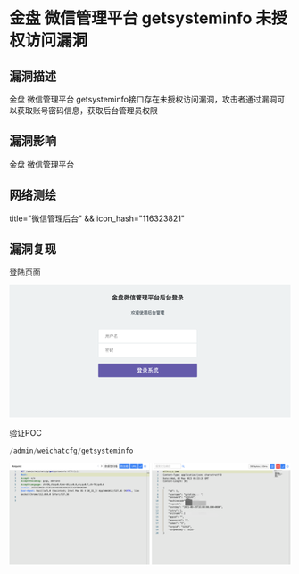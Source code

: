 # 金盘 微信管理平台 getsysteminfo 未授权访问漏洞

## 漏洞描述

金盘 微信管理平台 getsysteminfo接口存在未授权访问漏洞，攻击者通过漏洞可以获取账号密码信息，获取后台管理员权限

## 漏洞影响

<a-checkbox checked>金盘 微信管理平台</a-checkbox></br>

## 网络测绘

<a-checkbox checked>title="微信管理后台" && icon_hash="116323821"</a-checkbox></br>

## 漏洞复现

登陆页面

![img](../../../.vuepress/public/img/1683077584403-fa2e6fa6-1f01-4152-99bc-215fb75fe462.png)

验证POC

```python
/admin/weichatcfg/getsysteminfo
```

![img](../../../.vuepress/public/img/1683077636041-b3cc7412-c71c-49bf-ad6a-cd0a386f6673.png)